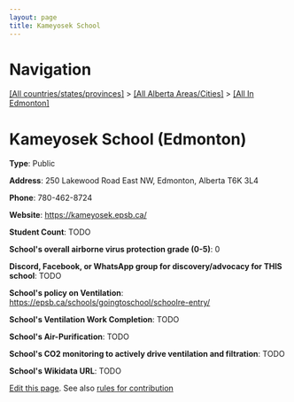 ```yaml
---
layout: page
title: Kameyosek School
---
```

# Navigation

[[All countries/states/provinces]](../../..) > [[All Alberta Areas/Cities]](../..) > [[All In Edmonton]](..)

# Kameyosek School (Edmonton)

**Type**: Public

**Address**: 250 Lakewood Road East NW, Edmonton, Alberta T6K 3L4

**Phone**: 780-462-8724

**Website**: <https://kameyosek.epsb.ca/>

**Student Count**: TODO

**School's overall airborne virus protection grade (0-5)**: 0

**Discord, Facebook, or WhatsApp group for discovery/advocacy for THIS school**: TODO

**School's policy on Ventilation**: <https://epsb.ca/schools/goingtoschool/schoolre-entry/>

**School's Ventilation Work Completion**: TODO

**School's Air-Purification**: TODO

**School's CO2 monitoring to actively drive ventilation and filtration**: TODO

**School's Wikidata URL**: TODO


[Edit this page](https://github.com/ventilate-schools/AB/edit/main/./Edmonton/Kameyosek_School.md). See also [rules for contribution](../../../contribution-rules/)